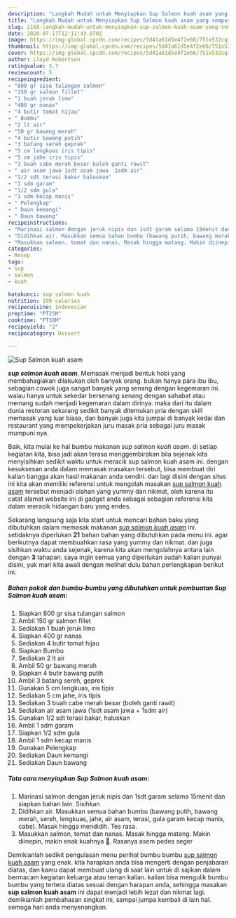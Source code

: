 ```yaml
---
description: "Langkah Mudah untuk Menyiapkan Sup Salmon kuah asam yang sempurna"
title: "Langkah Mudah untuk Menyiapkan Sup Salmon kuah asam yang sempurna"
slug: 2168-langkah-mudah-untuk-menyiapkan-sup-salmon-kuah-asam-yang-sempurna
date: 2020-07-17T12:11:43.070Z
image: https://img-global.cpcdn.com/recipes/5d41a61d5e4f2e66/751x532cq70/sup-salmon-kuah-asam-foto-resep-utama.jpg
thumbnail: https://img-global.cpcdn.com/recipes/5d41a61d5e4f2e66/751x532cq70/sup-salmon-kuah-asam-foto-resep-utama.jpg
cover: https://img-global.cpcdn.com/recipes/5d41a61d5e4f2e66/751x532cq70/sup-salmon-kuah-asam-foto-resep-utama.jpg
author: Lloyd Robertson
ratingvalue: 3.7
reviewcount: 5
recipeingredient:
- "800 gr sisa tulangan salmon"
- "150 gr salmon fillet"
- "1 buah jeruk limo"
- "400 gr nanas"
- "4 butir tomat hijau"
- " Bumbu"
- "2 lt air"
- "50 gr bawang merah"
- "4 butir bawang putih"
- "3 batang sereh geprek"
- "5 cm lengkuas iris tipis"
- "5 cm jahe iris tipis"
- "3 buah cabe merah besar boleh ganti rawit"
- " air asam jawa 1sdt asam jawa  1sdm air"
- "1/2 sdt terasi bakar haluskan"
- "1 sdm garam"
- "1/2 sdm gula"
- "1 sdm kecap manis"
- " Pelengkap"
- " Daun kemangi"
- " Daun bawang"
recipeinstructions:
- "Marinasi salmon dengan jeruk nipis dan 1sdt garam selama 15menit dan siapkan bahan lain. Sisihkan"
- "Didihkan air. Masukkan semua bahan bumbu (bawang putih, bawang merah, sereh, lengkuas, jahe, air asam, terasi, gula garam kecap manis, cabe). Masak hingga mendidih. Tes rasa."
- "Masukkan salmon, tomat dan nanas. Masak hingga matang. Makin diinepin, makin enak kuahnya 🥰. Rasanya asem pedes seger"
categories:
- Resep
tags:
- sup
- salmon
- kuah

katakunci: sup salmon kuah 
nutrition: 199 calories
recipecuisine: Indonesian
preptime: "PT25M"
cooktime: "PT38M"
recipeyield: "2"
recipecategory: Dessert

---
```



![Sup Salmon kuah asam](https://img-global.cpcdn.com/recipes/5d41a61d5e4f2e66/751x532cq70/sup-salmon-kuah-asam-foto-resep-utama.jpg)

<b><i>sup salmon kuah asam</i></b>, Memasak menjadi bentuk hobi yang membahagiakan dilakukan oleh banyak orang. bukan hanya para ibu ibu, sebagian cowok juga sangat banyak yang senang dengan kegemaran ini. walau hanya untuk sekedar bersenang senang dengan sahabat atau memang sudah menjadi kegemaran dalam dirinya. maka dari itu dalam dunia restoran sekarang sedikit banyak ditemukan pria dengan skill memasak yang luar biasa, dan banyak juga kita jumpai di banyak kedai dan restaurant yang mempekerjakan juru masak pria sebagai juru masak mumpuni nya.



Baik, kita mulai ke hal bumbu makanan <i>sup salmon kuah asam</i>. di setiap kegiatan kita, bisa jadi akan terasa menggembirakan bila sejenak kita menyisihkan sedikit waktu untuk meracik sup salmon kuah asam ini. dengan kesuksesan anda dalam memasak masakan tersebut, bisa membuat diri kalian bangga akan hasil makanan anda sendiri. dan lagi disini dengan situs ini kita akan memiliki referensi untuk mengolah masakan <u>sup salmon kuah asam</u> tersebut menjadi olahan yang yummy dan nikmat, oleh karena itu catat alamat website ini di gadget anda sebagai sebagian referensi kita dalam meracik hidangan baru yang endes.


Sekarang langsung saja kita start untuk mencari bahan baku yang dibutuhkan dalam memasak makanan <u><i>sup salmon kuah asam</i></u> ini. setidaknya diperlukan <b>21</b> bahan bahan yang dibutuhkan pada menu ini. agar berikutnya dapat membuahkan rasa yang yummy dan nikmat. dan juga sisihkan waktu anda sejenak, karena kita akan mengolahnya antara lain dengan <b>3</b> tahapan. saya ingin semua yang diperlukan sudah kalian punyai disini, yuk mari kita awali dengan melihat dulu bahan perlengkapan berikut ini.

<!--inarticleads1-->

##### Bahan pokok dan bumbu-bumbu yang dibutuhkan untuk pembuatan Sup Salmon kuah asam:

1. Siapkan 800 gr sisa tulangan salmon
1. Ambil 150 gr salmon fillet
1. Sediakan 1 buah jeruk limo
1. Siapkan 400 gr nanas
1. Sediakan 4 butir tomat hijau
1. Siapkan  Bumbu
1. Sediakan 2 lt air
1. Ambil 50 gr bawang merah
1. Siapkan 4 butir bawang putih
1. Ambil 3 batang sereh, geprek
1. Gunakan 5 cm lengkuas, iris tipis
1. Sediakan 5 cm jahe, iris tipis
1. Sediakan 3 buah cabe merah besar (boleh ganti rawit)
1. Sediakan  air asam jawa (1sdt asam jawa + 1sdm air)
1. Gunakan 1/2 sdt terasi bakar, haluskan
1. Ambil 1 sdm garam
1. Siapkan 1/2 sdm gula
1. Ambil 1 sdm kecap manis
1. Gunakan  Pelengkap
1. Sediakan  Daun kemangi
1. Sediakan  Daun bawang




<!--inarticleads2-->

##### Tata cara menyiapkan Sup Salmon kuah asam:

1. Marinasi salmon dengan jeruk nipis dan 1sdt garam selama 15menit dan siapkan bahan lain. Sisihkan
1. Didihkan air. Masukkan semua bahan bumbu (bawang putih, bawang merah, sereh, lengkuas, jahe, air asam, terasi, gula garam kecap manis, cabe). Masak hingga mendidih. Tes rasa.
1. Masukkan salmon, tomat dan nanas. Masak hingga matang. Makin diinepin, makin enak kuahnya 🥰. Rasanya asem pedes seger




Demikianlah sedikit pengulasan menu perihal bumbu bumbu <u>sup salmon kuah asam</u> yang enak. kita harapkan anda bisa mengerti dengan penjabaran diatas, dan kamu dapat membuat ulang di saat lain untuk di sajikan dalam bermacam kegiatan keluarga atau teman kalian. kalian bisa mengulik bumbu bumbu yang tertera diatas sesuai dengan harapan anda, sehingga masakan <b>sup salmon kuah asam</b> ini dapat menjadi lebih lezat dan nikmat lagi. demikianlah pembahasan singkat ini, sampai jumpa kembali di lain hal. semoga hari anda menyenangkan.
